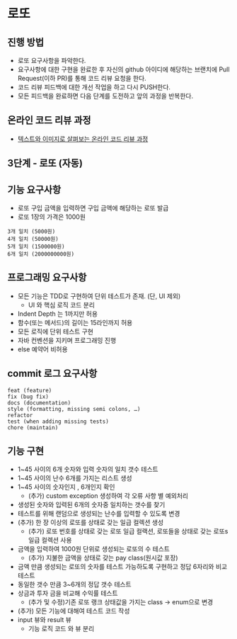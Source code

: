 # 로또
## 진행 방법
* 로또 요구사항을 파악한다.
* 요구사항에 대한 구현을 완료한 후 자신의 github 아이디에 해당하는 브랜치에 Pull Request(이하 PR)를 통해 코드 리뷰 요청을 한다.
* 코드 리뷰 피드백에 대한 개선 작업을 하고 다시 PUSH한다.
* 모든 피드백을 완료하면 다음 단계를 도전하고 앞의 과정을 반복한다.

## 온라인 코드 리뷰 과정
* [텍스트와 이미지로 살펴보는 온라인 코드 리뷰 과정](https://github.com/next-step/nextstep-docs/tree/master/codereview)

## 3단계 - 로또 (자동) 

## 기능 요구사항
* 로또 구입 금액을 입력하면 구입 금액에 해당하는 로또 발급
* 로또 1장의 가격은 1000원
```
3개 일치 (5000원)
4개 일치 (50000원)
5개 일치 (1500000원)
6개 일치 (2000000000원)
```
## 프로그래밍 요구사항
* 모든 기능은 TDD로 구현하여 단위 테스트가 존재. (단, UI 제외)
    * UI 와 핵심 로직 코드 분리
* Indent Depth 는 1까지만 허용
* 함수(또는 메서드)의 길이는 15라인까지 허용
* 모든 로직에 단위 테스트 구현
* 자바 컨벤션을 지키며 프로그래밍 진행
* else 예약어 비허용

## commit 로그 요구사항
```
feat (feature)
fix (bug fix)
docs (documentation)
style (formatting, missing semi colons, …)
refactor
test (when adding missing tests)
chore (maintain)
```
## 기능 구현
* 1~45 사이의 6개 숫자와 입력 숫자의 일치 갯수 테스트
* 1~45 사이의 난수 6개를 가지는 리스트 생성
* 1~45 사이의 숫자인지 , 6개인지 확인
  * (추가) custom exception 생성하여 각 오류 사항 별 예외처리
* 생성된 숫자와 입력된 6개의 숫자중 일치하는 갯수를 찾기
* 테스트를 위해 랜덤으로 생성되는 난수를 입력할 수 있도록 변경
* (추가) 한 장 이상의 로또를 상태로 갖는 일급 컬렉션 생성
  * (추가) 로또 번호를 상태로 갖는 로또 일급 컬랙션, 로또들을 상태로 갖는 로또s 일급 컬렉션 사용
* 금액을 입력하여 1000원 단위로 생성되는 로또의 수 테스트
  * (추가) 지불한 금액을 상태로 갖는 pay class(원시값 포장)
* 금액 만큼 생성되는 로또의 숫자를 테스트 가능하도록 구현하고 정답 6자리와 비교테스트
* 동일한 갯수 만큼 3~6개의 정답 갯수 테스트
* 상금과 투자 금을 비교해 수익률 테스트
  * (추가 및 수정)기존 로또 랭크 상태값을 가지는 class -> enum으로 변경
* (추가) 모든 기능에 대해여 테스트 코드 작성
* input 뷰와 result 뷰 
  * 기능 로직 코드 와 뷰 분리





